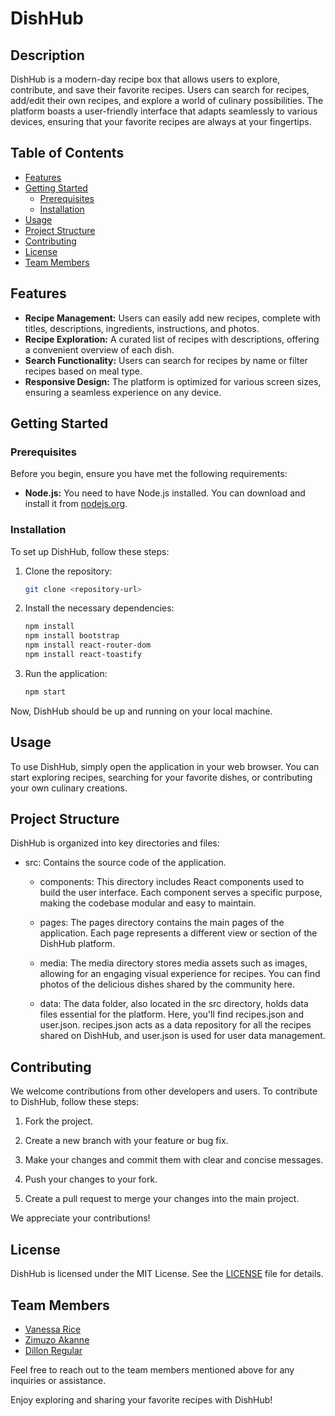 # DishHub

## Description

DishHub is a modern-day recipe box that allows users to explore, contribute, and save their favorite recipes. Users can search for recipes, add/edit their own recipes, and explore a world of culinary possibilities. The platform boasts a user-friendly interface that adapts seamlessly to various devices, ensuring that your favorite recipes are always at your fingertips.

## Table of Contents

- [Features](#features)
- [Getting Started](#getting-started)
  - [Prerequisites](#prerequisites)
  - [Installation](#installation)
- [Usage](#usage)
- [Project Structure](#project-structure)
- [Contributing](#contributing)
- [License](#license)
- [Team Members](#team-members)

## Features

- **Recipe Management:** Users can easily add new recipes, complete with titles, descriptions, ingredients, instructions, and photos.
- **Recipe Exploration:** A curated list of recipes with descriptions, offering a convenient overview of each dish.
- **Search Functionality:** Users can search for recipes by name or filter recipes based on meal type.
- **Responsive Design:** The platform is optimized for various screen sizes, ensuring a seamless experience on any device.

## Getting Started

### Prerequisites

Before you begin, ensure you have met the following requirements:

- **Node.js:** You need to have Node.js installed. You can download and install it from [nodejs.org](https://nodejs.org/).

### Installation

To set up DishHub, follow these steps:

1. Clone the repository:

   ```bash
   git clone <repository-url>
   ```

2. Install the necessary dependencies:

   ```bash
   npm install
   npm install bootstrap
   npm install react-router-dom
   npm install react-toastify
   ```

3. Run the application:

   ```bash
   npm start
   ```

Now, DishHub should be up and running on your local machine.

## Usage

To use DishHub, simply open the application in your web browser. You can start exploring recipes, searching for your favorite dishes, or contributing your own culinary creations.

## Project Structure

DishHub is organized into key directories and files:

- src: Contains the source code of the application.

  - components: This directory includes React components used to build the user interface. Each component serves a specific purpose, making the codebase modular and easy to maintain.

  - pages: The pages directory contains the main pages of the application. Each page represents a different view or section of the DishHub platform.

  - media: The media directory stores media assets such as images, allowing for an engaging visual experience for recipes. You can find photos of the delicious dishes shared by the        community here.

  - data: The data folder, also located in the src directory, holds data files essential for the platform. Here, you'll find recipes.json and user.json. recipes.json acts as a data 
    repository for all the recipes shared on DishHub, and user.json is used for user data management.

## Contributing

We welcome contributions from other developers and users. To contribute to DishHub, follow these steps:

1. Fork the project.

2. Create a new branch with your feature or bug fix.

3. Make your changes and commit them with clear and concise messages.

4. Push your changes to your fork.

5. Create a pull request to merge your changes into the main project.

We appreciate your contributions!

## License

DishHub is licensed under the MIT License. See the [LICENSE](LICENSE) file for details.

## Team Members

- [Vanessa Rice](https://github.com/infuriated-mink)
- [Zimuzo Akanne](https://github.com/zim67)
- [Dillon Regular](https://github.com/vapidsoup)


Feel free to reach out to the team members mentioned above for any inquiries or assistance.

Enjoy exploring and sharing your favorite recipes with DishHub!
